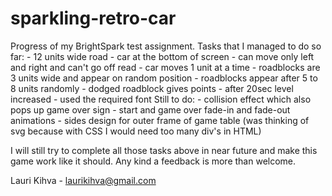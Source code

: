 # sparkling-retro-car

Progress of my BrightSpark test assignment.
Tasks that I managed to do so far:
	- 12 units wide road
	- car at the bottom of screen
	- can move only left and right and can't go off read
	- car moves 1 unit at a time
	- roadblocks are 3 units wide and appear on random position
	- roadblocks appear after 5 to 8 units randomly
	- dodged roadblock gives points
	- after 20sec level increased
	- used the required font
Still to do:
	- collision effect which also pops up game over sign
	- start and game over fade-in and fade-out animations
	- sides design for outer frame of game table (was thinking of svg 
	  because with CSS I would need too many div's in HTML)

I will still try to complete all those tasks above in near future and make this 
game work like it should. Any kind a feedback is more than welcome.

Lauri Kihva - laurikihva@gmail.com
